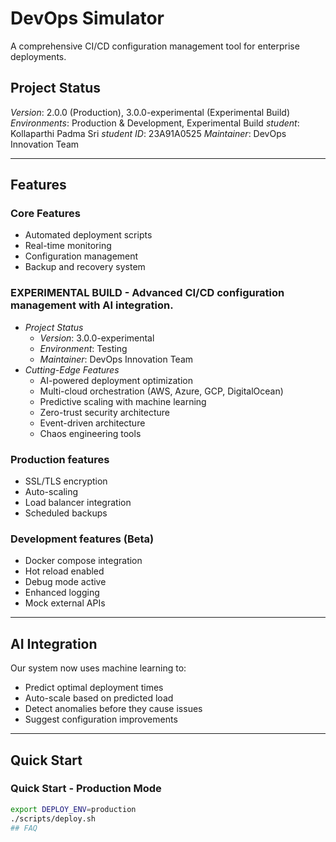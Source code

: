 # DevOps Simulator

A comprehensive CI/CD configuration management tool for enterprise deployments.

## Project Status

*Version*: 2.0.0 (Production), 3.0.0-experimental (Experimental Build)
*Environments*: Production & Development, Experimental Build
*student*: Kollaparthi Padma Sri
*student ID*: 23A91A0525
*Maintainer*: DevOps Innovation Team

---

## Features

### Core Features
- Automated deployment scripts
- Real-time monitoring
- Configuration management
- Backup and recovery system

### EXPERIMENTAL BUILD - Advanced CI/CD configuration management with AI integration.
- *Project Status*
  - *Version*: 3.0.0-experimental
  - *Environment*: Testing
  - *Maintainer*: DevOps Innovation Team
- *Cutting-Edge Features*
  - AI-powered deployment optimization
  - Multi-cloud orchestration (AWS, Azure, GCP, DigitalOcean)
  - Predictive scaling with machine learning
  - Zero-trust security architecture
  - Event-driven architecture
  - Chaos engineering tools

### Production features
- SSL/TLS encryption
- Auto-scaling
- Load balancer integration
- Scheduled backups

### Development features (Beta)
- Docker compose integration
- Hot reload enabled
- Debug mode active
- Enhanced logging
- Mock external APIs

---

## AI Integration
Our system now uses machine learning to:
- Predict optimal deployment times
- Auto-scale based on predicted load
- Detect anomalies before they cause issues
- Suggest configuration improvements

---

## Quick Start

### Quick Start - Production Mode
```bash
export DEPLOY_ENV=production
./scripts/deploy.sh 
## FAQ
